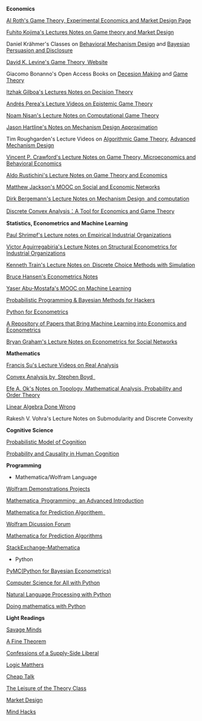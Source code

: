 **Economics**   

[Al Roth&#39;s Game Theory, Experimental Economics and Market Design Page](http://web.stanford.edu/~alroth/alroth.html)

[Fuhito Kojima&#39;s Lectures Notes on Game theory and Market Design](https://sites.google.com/site/fuhitokojimaeconomics/Fuhito-Kojima)

Daniel Krähmer&#39;s Classes on [Behavioral Mechanism Design](http://www.wiwi.uni-bonn.de/kraehmer/Lehre/TopicsSS14/TopicsSS14.html) and [Bayesian Persuasion and Disclosure](http://www.wiwi.uni-bonn.de/kraehmer/Lehre/TopicsWS14-15/TopicsWS14-15.html)

[David K. Levine&#39;s Game Theory Website](http://www.dklevine.com/papers.htm)

Giacomo Bonanno&#39;s Open Access Books on [Decesion Making](http://faculty.econ.ucdavis.edu/faculty/bonanno/DM_Book.html) and [Game Theory](http://faculty.econ.ucdavis.edu/faculty/bonanno/GT_Book.html)

[Itzhak Gilboa&#39;s Lectures Notes on Decision Theory](http://itzhakgilboa.weebly.com/teaching-material.html)

[Andrés Perea&#39;s Lecture Videos on Epistemic Game Theory](http://epicenter.name/Perea/Video-lectures-on-epistemic-game-theory.html)

[Noam Nisan&#39;s Lecture Notes on Computational Game Theory](https://hujiamd.wordpress.com/class-notes/)

[Jason Hartline&#39;s Notes on Mechanism Design Approximation](http://jasonhartline.com/MDnA/)

Tim Roughgarden's Lecture Videos on [Algorithmic Game Theory](https://www.youtube.com/playlist?list=PLEGCF-WLh2RJBqmxvZ0_ie-mleCFhi2N4), [Advanced Mechanism Design](https://www.youtube.com/playlist?list=PLEGCF-WLh2RI77PL4gwLld_OU9Zh3TCX9)

[Vincent P. Crawford&#39;s Lecture Notes on Game Theory, Microeconomics and Behavioral Economics](http://econweb.ucsd.edu/~vcrawfor/index.html#Courses)

[Aldo Rustichini&#39;s Lecture Notes on Game Theory and Economics](https://sites.google.com/site/aldorustichini/home/aldo-rustichini-teaching-university-of-minnesota)

[Matthew Jackson&#39;s MOOC on Social and Economic Networks](https://www.coursera.org/learn/social-economic-networks)

[Dirk Bergemann&#39;s Lecture Notes on Mechanism Design](http://campuspress.yale.edu/dirkbergemann/teaching/)[ and computation](http://campuspress.yale.edu/dirkbergemann/teaching/)

[Discrete Convex Analysis：A Tool for Economics and Game Theory](http://www.mechanism-design.org/arch/v001-1/p_05.pdf)

**Statistics, Econometrics and Machine Learning**  



[Paul Shrimpf&#39;s Lecture notes on Empirical Industrial Organizations](http://faculty.arts.ubc.ca/pschrimpf/565/565.html)

[Victor Aguirregabiria&#39;s Lecture Notes on Structural Econometrics for Industrial Organizations](http://individual.utoronto.ca/vaguirre/courses/barcelona/teaching_io_bgse.html)

[Kenneth Train&#39;s Lecture Notes on Discrete Choice Methods with Simulation](http://eml.berkeley.edu/books/choice2.html)

[Bruce Hansen&#39;s Econometrics Notes](http://www.ssc.wisc.edu/~bhansen/econometrics/)

[Yaser Abu-Mostafa&#39;s MOOC on Machine Learning](http://work.caltech.edu/lectures.html)

[Probabilistic Programming &amp; Bayesian Methods for Hackers](http://camdavidsonpilon.github.io/Probabilistic-Programming-and-Bayesian-Methods-for-Hackers/)

[Python for Econometrics](https://www.kevinsheppard.com/Python_for_Econometrics)

[A Repository of Papers that Bring Machine Learning into Economics and Econometrics](http://econ-neural.net/)

[Bryan Graham&#39;s Lecture Notes on Econometrics for Social Networks](https://github.com/bryangraham/short_courses)

**Mathematics**  



[Francis Su&#39;s Lecture Videos on Real Analysis](https://www.youtube.com/playlist?list=PL0E754696F72137EC)

[Convex Analysis by Stephen Boyd ](http://web.stanford.edu/~boyd/cvxbook/)

[Efe A. Ok&#39;s Notes on Topology, Mathematical Analysis, Probability and Order Theory](https://sites.google.com/a/nyu.edu/efeok/books)

[Linear Algebra Done Wrong](http://www.math.brown.edu/~treil/papers/LADW/LADW-2014-09.pdf)

Rakesh V. Vohra&#39;s Lecture Notes on Submodularity and Discrete Convexity

**Cognitive Science**  



[Probabilistic Model of Cognition](https://probmods.org/)

[Probability and Causality in Human Cognition](https://ocw.mit.edu/courses/brain-and-cognitive-sciences/9-916-a-probability-and-causality-in-human-cognition-spring-2003/)

**Programming**  



* Mathematica/Wolfram Language

[Wolfram Demonstrations Projects](http://demonstrations.wolfram.com/)

[Mathematica Programming: an Advanced Introduction](http://www.mathprogramming-intro.org/)

[Mathematica for Prediction Algorithem ](https://mathematicaforprediction.wordpress.com/)

[Wolfram Dicussion Forum](http://community.wolfram.com/)

[Mathematica for Prediction Algorithms](https://mathematicaforprediction.wordpress.com/)

[StackExchange–Mathematica](http://mathematica.stackexchange.com/)

* Python

[PyMC(Python for Bayesian Econometrics)](https://pymc-devs.github.io/pymc/)

[Computer Science for All with Python](https://www.cs.hmc.edu/csforall/)

[Natural Language Processing with Python](http://www.nltk.org/book/)

[Doing mathematics with Python](https://github.com/drvinceknight/Python-Mathematics-Handbook)

**Light Readings**  



[Savage Minds](http://savageminds.org/)

[A Fine Theorem](https://afinetheorem.wordpress.com/)

[Confessions of a Supply-Side Liberal](http://blog.supplysideliberal.com/)

[Logic Matthers](http://www.logicmatters.net/blogfront/)

[Cheap Talk](https://cheaptalk.org/)

[The Leisure of the Theory Class](https://theoryclass.wordpress.com/)

[Market Design](http://marketdesigner.blogspot.com/)

[Mind Hacks](https://mindhacks.com/)